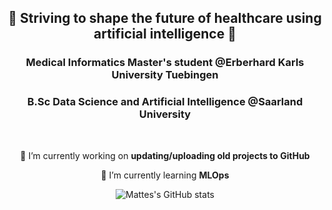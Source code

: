 <h2 align="center">🏥 Striving to shape the future of healthcare using artificial intelligence 🤖</h2>
<h3 align="center">Medical Informatics Master's student @Erberhard Karls University Tuebingen </h3>
<h3 align="center">B.Sc Data Science and Artificial Intelligence @Saarland University</h3>

<br/>

<div align="center">
 
 🔭 I’m currently working on **updating/uploading old projects to GitHub**
 
 🌱 I’m currently learning **MLOps**
 
 </div>

<div align="center">

![Mattes's GitHub stats](https://github-readme-stats.vercel.app/api?username=mawa00006&show_icons=true&theme=dark)
</div>


<!--
**mawa00006/mawa00006** is a ✨ _special_ ✨ repository because its `README.md` (this file) appears on your GitHub profile.

Here are some ideas to get you started:

- 🔭 I’m currently working on ...
- 🌱 I’m currently learning ...
- 👯 I’m looking to collaborate on ...
- 🤔 I’m looking for help with ...
- 💬 Ask me about ...
- 📫 How to reach me: ...
- 😄 Pronouns: ...
- ⚡ Fun fact: ...
-->

